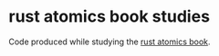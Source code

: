 # rust atomics book studies

Code produced while studying the [rust atomics book](https://marabos.nl/atomics).
